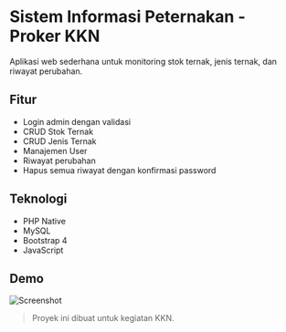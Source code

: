 # Sistem Informasi Peternakan - Proker KKN

Aplikasi web sederhana untuk monitoring stok ternak, jenis ternak, dan riwayat perubahan.

## Fitur
- Login admin dengan validasi
- CRUD Stok Ternak
- CRUD Jenis Ternak
- Manajemen User
- Riwayat perubahan
- Hapus semua riwayat dengan konfirmasi password

## Teknologi
- PHP Native
- MySQL
- Bootstrap 4
- JavaScript

## Demo
![Screenshot](assets/dashboard.png)

> Proyek ini dibuat untuk kegiatan KKN.
